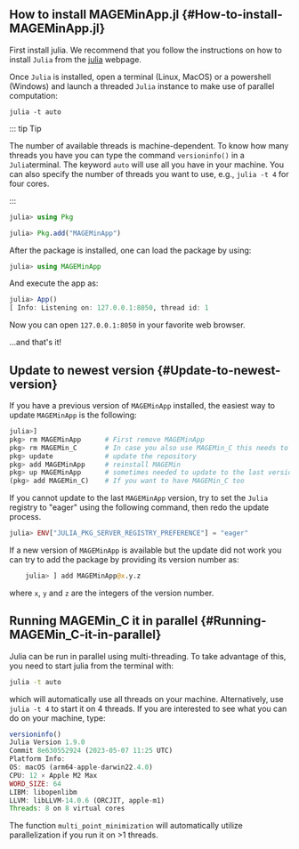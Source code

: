 
## How to install MAGEMinApp.jl {#How-to-install-MAGEMinApp.jl}

First install julia. We recommend that you follow the instructions on how to install `Julia` from the [julia](https://julialang.org) webpage.

Once `Julia` is installed, open a terminal (Linux, MacOS) or a powershell (Windows) and launch a threaded `Julia` instance to make use of parallel computation:

```
julia -t auto
```


::: tip Tip

The number of available threads is machine-dependent. To know how many threads you have you can type the command `versioninfo()` in a `Julia`terminal. The keyword `auto` will use all you have in your machine. You can also specify the number of threads you want to use, e.g.,  `julia -t 4` for four cores.

:::

```julia
julia> using Pkg

julia> Pkg.add("MAGEMinApp")
```


After the package is installed, one can load the package by using:

```julia
julia> using MAGEMinApp
```


And execute the app as:

```julia
julia> App()
[ Info: Listening on: 127.0.0.1:8050, thread id: 1
```


Now you can open `127.0.0.1:8050` in your favorite web browser.

...and that&#39;s it!

## Update to newest version {#Update-to-newest-version}

If you have a previous version of `MAGEMinApp` installed, the easiest way to update `MAGEMinApp` is the following:

```julia
julia>]
pkg> rm MAGEMinApp      # First remove MAGEMinApp
pkg> rm MAGEMin_C       # In case you also use MAGEMin_C this needs to be removed first before updating it, as MAGEMinApp is locked on the last version of MAGEMin_C
pkg> update             # update the repository
pkg> add MAGEMinApp     # reinstall MAGEMin
pkg> up MAGEMinApp      # sometimes needed to update to the last version
(pkg> add MAGEMin_C)    # If you want to have MAGEMin_C too
```


If you cannot update to the last `MAGEMinApp` version, try to set the `Julia` registry to &quot;eager&quot; using the following command, then redo the update process.

```julia
julia> ENV["JULIA_PKG_SERVER_REGISTRY_PREFERENCE"] = "eager"
```


If a new version of `MAGEMinApp` is available but the update did not work you can try to add the package by providing its version  number as:

```julia
    julia> ] add MAGEMinApp@x.y.z
```


where `x`, `y` and `z` are the integers of the version  number.

## Running MAGEMin_C it in parallel {#Running-MAGEMin_C-it-in-parallel}

Julia can be run in parallel using multi-threading. To take advantage of this, you need to start julia from the terminal with:

```bash
julia -t auto
```


which will automatically use all threads on your machine. Alternatively, use `julia -t 4` to start it on 4 threads. If you are interested to see what you can do on your machine, type:

```julia
versioninfo()
Julia Version 1.9.0
Commit 8e630552924 (2023-05-07 11:25 UTC)
Platform Info:
OS: macOS (arm64-apple-darwin22.4.0)
CPU: 12 × Apple M2 Max
WORD_SIZE: 64
LIBM: libopenlibm
LLVM: libLLVM-14.0.6 (ORCJIT, apple-m1)
Threads: 8 on 8 virtual cores
```


The function `multi_point_minimization` will automatically utilize parallelization if you run it on &gt;1 threads.

